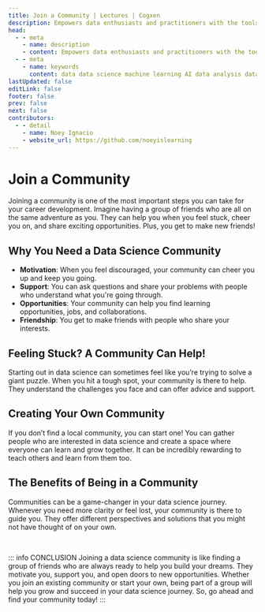 ```yaml
---
title: Join a Community | Lectures | Cogxen
description: Empowers data enthusiasts and practitioners with the tools and knowledge to unlock the potential of data.
head:
  - - meta
    - name: description
    - content: Empowers data enthusiasts and practitioners with the tools and knowledge to unlock the potential of data.
  - - meta
    - name: keywords
      content: data data science machine learning AI data analysis data-driven data enthusiasts data practitioners
lastUpdated: false
editLink: false
footer: false
prev: false
next: false
contributors:
  - - detail
    - name: Noey Ignacio
    - website_url: https://github.com/noeyislearning
---
```


# Join a Community

Joining a community is one of the most important steps you can take for your career development. Imagine having a group of friends who are all on the same adventure as you. They can help you when you feel stuck, cheer you on, and share exciting opportunities. Plus, you get to make new friends!

## Why You Need a Data Science Community

- **Motivation**: When you feel discouraged, your community can cheer you up and keep you going.
- **Support**: You can ask questions and share your problems with people who understand what you're going through.
- **Opportunities**: Your community can help you find learning opportunities, jobs, and collaborations.
- **Friendship**: You get to make friends with people who share your interests.

## Feeling Stuck? A Community Can Help!

Starting out in data science can sometimes feel like you’re trying to solve a giant puzzle. When you hit a tough spot, your community is there to help. They understand the challenges you face and can offer advice and support.

## Creating Your Own Community

If you don’t find a local community, you can start one! You can gather people who are interested in data science and create a space where everyone can learn and grow together. It can be incredibly rewarding to teach others and learn from them too.

## The Benefits of Being in a Community

Communities can be a game-changer in your data science journey. Whenever you need more clarity or feel lost, your community is there to guide you. They offer different perspectives and solutions that you might not have thought of on your own.

<br />

::: info CONCLUSION
Joining a data science community is like finding a group of friends who are always ready to help you build your dreams. They motivate you, support you, and open doors to new opportunities. Whether you join an existing community or start your own, being part of a group will help you grow and succeed in your data science journey. So, go ahead and find your community today!
:::
